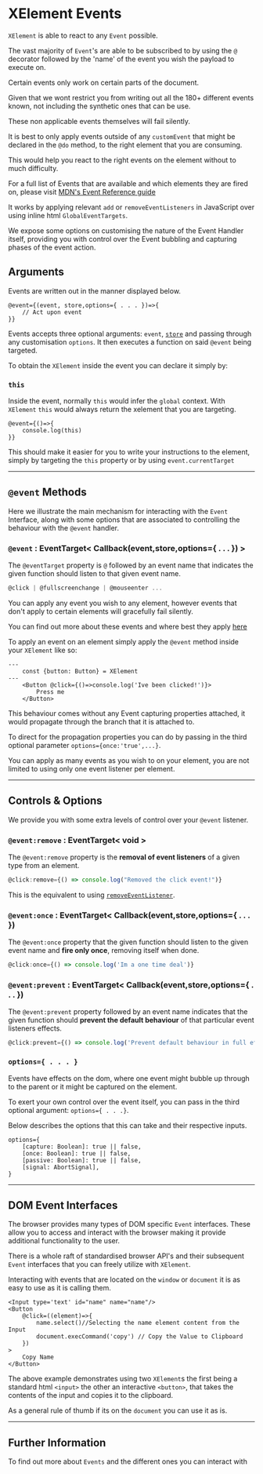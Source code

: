 # XElement Events

`XElement` is able to react to any `Event` possible.

The vast majority of `Event`'s are able to be subscribed to by using the `@` decorator followed by the 'name' of the event you wish the payload to execute on.

Certain events only work on certain parts of the document.

Given that we wont restrict you from writing out all the 180+ different events known, not including the synthetic ones that can be use.

These non applicable events themselves will fail silently.

It is best to only apply events outside of any `customEvent` that might be declared in the `@do` method, to the right element that you are consuming.

This would help you react to the right events on the element without to much difficulty.

For a full list of Events that are available and which elements they are fired on, please visit [MDN's Event Reference guide](https://developer.mozilla.org/en-US/docs/Web/Events)

It works by applying relevant `add` or `removeEventListeners` in JavaScript over using inline html `GlobalEventTargets`.

We expose some options on customising the nature of the Event Handler itself, providing you with control over the Event bubbling and capturing phases of the event action.

## Arguments

Events are written out in the manner displayed below.

```astro
@event={(event, store,options={ . . . })=>{
    // Act upon event
}}
```

Events accepts three optional arguments: `event`, [`store`](Store) and passing through any customisation `options`. It then executes a function on said `@event` being targeted.

To obtain the `XElement` inside the event you can declare it simply by:

### `this`

Inside the event, normally `this` would infer the `global` context. With `XElement` `this` would always return the xelement that you are targeting.

```astro
@event={()=>{
    console.log(this)
}}
```

This should make it easier for you to write your instructions to the element, simply by targeting the `this` property or by using `event.currentTarget`

-------------

## `@event` Methods

Here we illustrate the main mechanism for interacting with the `Event` Interface, along with some options that are associated to controlling the behaviour with the `@event` handler.

### `@event` : EventTarget< Callback(event,store,options={ . . . }) >

The `@eventTarget` property is `@` followed by an event name that indicates the given function should listen to that given event name.

```js
@click | @fullscreenchange | @mouseenter ...
```

You can apply any event you wish to any element, however events that don't apply to certain elements will gracefully fail silently.

You can find out more about these events and where best they apply [here](https://developer.mozilla.org/en-US/docs/Web/Events)

To apply an event on an element simply apply the `@event` method inside your `XElement` like so:

```astro
---
    const {button: Button} = XElement
---
    <Button @click={()=>console.log('Ive been clicked!')}>
        Press me
    </Button>
```

This behaviour comes without any Event capturing properties attached, it would propagate through the branch that it is attached to.

To direct for the propagation properties you can do by passing in the third optional parameter `options={once:'true',...}`.

You can apply as many events as you wish to on your element, you are not limited to using only one event listener per element.

-----

## Controls & Options

We provide you with some extra levels of control over your `@event` listener.

### `@event:remove` : EventTarget< void >

The `@event:remove` property is the **removal of event listeners** of a given type from an element.

```js
@click:remove={() => console.log("Removed the click event!")}
```

This is the equivalent to using [`removeEventListener`](https://developer.mozilla.org/en-US/docs/Web/API/EventTarget/removeEventListener).

### `@event:once` : EventTarget< Callback(event,store,options={ . . . }) 

The `@event:once` property that the given function should listen to the given event name and **fire only once**, removing itself when done.

```js
@click:once={() => console.log('Im a one time deal')}
```

### `@event:prevent` : EventTarget< Callback(event,store,options={ . . . }) 

The `@event:prevent` property followed by an event name indicates that the given function should **prevent the default behaviour** of that particular event listeners effects.

```js
@click:prevent={() => console.log('Prevent default behaviour in full effect')}
```

### `options={ . . . }`

Events have effects on the dom, where one event might bubble up through to the parent or it might be captured on the element.

To exert your own control over the event itself, you can pass in the third optional argument: `options={ . . .}`.

Below describes the options that this can take and their respective inputs.

```astro
options={
    [capture: Boolean]: true || false,
    [once: Boolean]: true || false,
    [passive: Boolean]: true || false,
    [signal: AbortSignal],
}
```

-----

## DOM Event Interfaces

The browser provides many types of DOM specific `Event` interfaces. These allow you to access and interact with the browser making it provide additional functionality to the user.

There is a whole raft of standardised browser API's and their subsequent `Event` interfaces that you can freely utilize with `XElement`.

Interacting with events that are located on the `window` or `document` it is as easy to use as it is calling them.

```astro
<Input type='text' id="name" name="name"/>
<Button
    @click=((element)=>{
        name.select()//Selecting the name element content from the Input
        document.execCommand('copy') // Copy the Value to Clipboard
    })    
>
    Copy Name
</Button>
```

The above example demonstrates using two `XElement`s the first being a standard html `<input>` the other an interactive `<button>`, that takes the contents of the input and copies it to the clipboard.

As a general rule of thumb if its on the `document` you can use it as is.

-----------

## Further Information

To find out more about `Events` and the different ones you can interact with